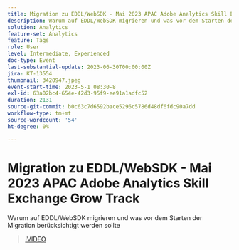 ```yaml
---
title: Migration zu EDDL/WebSDK - Mai 2023 APAC Adobe Analytics Skill Exchange Grow Track
description: Warum auf EDDL/WebSDK migrieren und was vor dem Starten der Migration berücksichtigt werden sollte
solution: Analytics
feature-set: Analytics
feature: Tags
role: User
level: Intermediate, Experienced
doc-type: Event
last-substantial-update: 2023-06-30T00:00:00Z
jira: KT-13554
thumbnail: 3420947.jpeg
event-start-time: 2023-5-1 08:30-8
exl-id: 63a02bc4-654e-42d3-95f9-ee91a1adfc52
duration: 2131
source-git-commit: b0c63c7d6592bace5296c5786d48df6fdc90a7dd
workflow-type: tm+mt
source-wordcount: '54'
ht-degree: 0%

---
```


# Migration zu EDDL/WebSDK - Mai 2023 APAC Adobe Analytics Skill Exchange Grow Track

Warum auf EDDL/WebSDK migrieren und was vor dem Starten der Migration berücksichtigt werden sollte

>[!VIDEO](https://video.tv.adobe.com/v/3420947/?learn=on)
